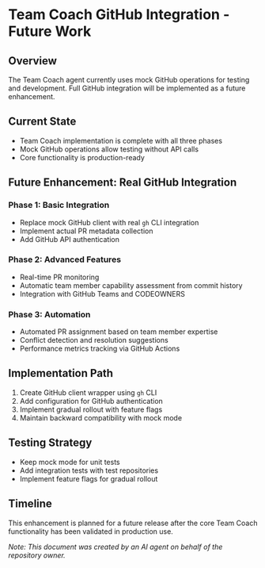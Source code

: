 # Team Coach GitHub Integration - Future Work

## Overview
The Team Coach agent currently uses mock GitHub operations for testing and development. Full GitHub integration will be implemented as a future enhancement.

## Current State
- Team Coach implementation is complete with all three phases
- Mock GitHub operations allow testing without API calls
- Core functionality is production-ready

## Future Enhancement: Real GitHub Integration

### Phase 1: Basic Integration
- Replace mock GitHub client with real `gh` CLI integration
- Implement actual PR metadata collection
- Add GitHub API authentication

### Phase 2: Advanced Features
- Real-time PR monitoring
- Automatic team member capability assessment from commit history
- Integration with GitHub Teams and CODEOWNERS

### Phase 3: Automation
- Automated PR assignment based on team member expertise
- Conflict detection and resolution suggestions
- Performance metrics tracking via GitHub Actions

## Implementation Path
1. Create GitHub client wrapper using `gh` CLI
2. Add configuration for GitHub authentication
3. Implement gradual rollout with feature flags
4. Maintain backward compatibility with mock mode

## Testing Strategy
- Keep mock mode for unit tests
- Add integration tests with test repositories
- Implement feature flags for gradual rollout

## Timeline
This enhancement is planned for a future release after the core Team Coach functionality has been validated in production use.

*Note: This document was created by an AI agent on behalf of the repository owner.*